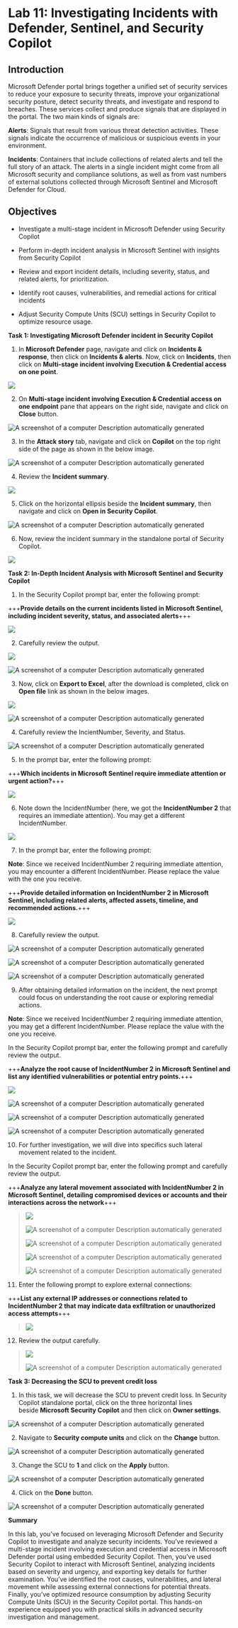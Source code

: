 # Lab 11: Investigating Incidents with Defender, Sentinel, and Security Copilot

## Introduction

Microsoft Defender portal brings together a unified set of security
services to reduce your exposure to security threats, improve your
organizational security posture, detect security threats, and
investigate and respond to breaches. These services collect and produce
signals that are displayed in the portal. The two main kinds of signals
are:

**Alerts**: Signals that result from various threat detection
activities. These signals indicate the occurrence of malicious or
suspicious events in your environment.

**Incidents**: Containers that include collections of related alerts and
tell the full story of an attack. The alerts in a single incident might
come from all Microsoft security and compliance solutions, as well as
from vast numbers of external solutions collected through Microsoft
Sentinel and Microsoft Defender for Cloud.

## Objectives

- Investigate a multi-stage incident in Microsoft Defender using
  Security Copilot

- Perform in-depth incident analysis in Microsoft Sentinel with insights
  from Security Copilot

- Review and export incident details, including severity, status, and
  related alerts, for prioritization.

- Identify root causes, vulnerabilities, and remedial actions for
  critical incidents

- Adjust Security Compute Units (SCU) settings in Security Copilot to
  optimize resource usage.

**Task 1: Investigating Microsoft Defender incident in Security Copilot**

1. In **Microsoft Defender** page, navigate and click on **Incidents &
response**, then click on **Incidents & alerts**. Now, click on
**Incidents**, then click on **Multi-stage incident involving Execution
& Credential access on one point**.

![](./media/image1.png)

2. On **Multi-stage incident involving Execution & Credential access on
one endpoint** pane that appears on the right side, navigate and click
on **Close** button.

![A screenshot of a computer Description automatically
generated](./media/image2.png)

3. In the **Attack story** tab, navigate and click on **Copilot** on
the top right side of the page as shown in the below image.

![A screenshot of a computer Description automatically
generated](./media/image3.png)

4. Review the **Incident summary**.

![](./media/image4.png)

5. Click on the horizontal ellipsis beside the **Incident summary**,
then navigate and click on **Open in Security Copilot**.

![A screenshot of a computer Description automatically
generated](./media/image5.png)

6. Now, review the incident summary in the standalone portal of
Security Copilot.

![](./media/image6.png)

**Task 2: In-Depth Incident Analysis with Microsoft Sentinel and Security Copilot**

1. In the Security Copilot prompt bar, enter the following prompt:

+++**Provide details on the current incidents listed in Microsoft Sentinel, including incident severity, status, and associated alerts**+++

![](./media/image7.png)

2. Carefully review the output.

![](./media/image8.png)

![A screenshot of a computer Description automatically
generated](./media/image9.png)

3. Now, click on **Export to Excel**, after the download is completed,
click on **Open file** link as shown in the below images.

![](./media/image10.png)

![A screenshot of a computer Description automatically
generated](./media/image11.png)

4. Carefully review the IncientNumber, Severity, and Status.

![A screenshot of a computer Description automatically
generated](./media/image12.png)

5. In the prompt bar, enter the following prompt:

+++**Which incidents in Microsoft Sentinel require immediate attention or urgent action?**+++

![](./media/image13.png)

6. Note down the IncidentNumber (here, we got the **IncidentNumber
2** that requires an immediate attention). You may get a different
IncidentNumber.

![](./media/image14.png)

7. In the prompt bar, enter the following prompt:

**Note**: Since we received IncidentNumber 2 requiring immediate
attention, you may encounter a different IncidentNumber. Please replace
the value with the one you receive.

+++**Provide detailed information on IncidentNumber 2 in Microsoft Sentinel, including related alerts, affected assets, timeline, and recommended actions.**+++

![](./media/image15.png)

8. Carefully review the output.

![A screenshot of a computer Description automatically
generated](./media/image16.png)

![A screenshot of a computer Description automatically
generated](./media/image17.png)

![A screenshot of a computer Description automatically
generated](./media/image18.png)

9. After obtaining detailed information on the incident, the next
prompt could focus on understanding the root cause or exploring remedial
actions.

**Note**: Since we received IncidentNumber 2 requiring immediate
attention, you may get a different IncidentNumber. Please replace the
value with the one you receive.

In the Security Copilot prompt bar, enter the following prompt and
carefully review the output.

+++**Analyze the root cause of IncidentNumber 2 in Microsoft Sentinel and list any identified vulnerabilities or potential entry points.**+++

![](./media/image19.png)

![A screenshot of a computer Description automatically
generated](./media/image20.png)

![A screenshot of a computer Description automatically
generated](./media/image21.png)

![A screenshot of a computer Description automatically
generated](./media/image22.png)

10. For further investigation, we will dive into specifics such lateral
movement related to the incident.

In the Security Copilot prompt bar, enter the following prompt and
carefully review the output.

+++**Analyze any lateral movement associated with IncidentNumber 2 in Microsoft Sentinel, detailing compromised devices or accounts and their interactions across the network**+++

> ![](./media/image23.png)
>
> ![A screenshot of a computer Description automatically
> generated](./media/image24.png)
>
> ![A screenshot of a computer Description automatically
> generated](./media/image25.png)
>
> ![A screenshot of a computer Description automatically
> generated](./media/image26.png)
>
> ![A screenshot of a computer Description automatically
> generated](./media/image27.png)

11. Enter the following prompt to explore external connections:

+++**List any external IP addresses or connections related to IncidentNumber 2 that may indicate data exfiltration or unauthorized access attempts**+++

> ![](./media/image28.png)

12. Review the output carefully.

> ![](./media/image29.png)
>
> ![A screenshot of a computer Description automatically
> generated](./media/image30.png)

**Task 3: Decreasing the SCU to prevent credit loss**

1.  In this task, we will decrease the SCU to prevent credit loss. In
    Security Copilot standalone portal, click on the three horizontal
    lines beside **Microsoft Security Copilot** and then click
    on **Owner settings**.

![A screenshot of a computer Description automatically
generated](./media/image31.png)

2.  Navigate to **Security compute units** and click on
    the **Change** button.

![A screenshot of a computer Description automatically
generated](./media/image32.png)

3.  Change the SCU to **1** and click on the **Apply** button.

![A screenshot of a computer Description automatically
generated](./media/image33.png)

4.  Click on the **Done** button.

![A screenshot of a computer Description automatically
generated](./media/image34.png)

**Summary**

In this lab, you’ve focused on leveraging Microsoft Defender and
Security Copilot to investigate and analyze security incidents. You’ve
reviewed a multi-stage incident involving execution and credential
access in Microsoft Defender portal using embedded Security Copilot.
Then, you’ve used Security Copilot to interact with Microsoft Sentinel,
analyzing incidents based on severity and urgency, and exporting key
details for further examination. You’ve identified the root causes,
vulnerabilities, and lateral movement while assessing external
connections for potential threats. Finally, you’ve optimized resource
consumption by adjusting Security Compute Units (SCU) in the Security
Copilot portal. This hands-on experience equipped you with practical
skills in advanced security investigation and management.
